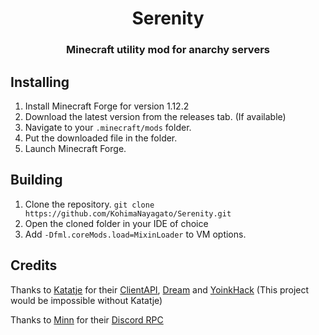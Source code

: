 <h1 align="center">Serenity</h1>  
<h3 align="center">Minecraft utility mod for anarchy servers</h3>  
  
  
## Installing

 1. Install Minecraft Forge for version 1.12.2
 2. Download the latest version from the releases tab. (If available)
 3. Navigate to your `.minecraft/mods` folder.
 4. Put the downloaded file in the folder.
 5. Launch Minecraft Forge.

## Building

 1. Clone the repository. `git clone https://github.com/KohimaNayagato/Serenity.git`
 2. Open the cloned folder in your IDE of choice
 3. Add `-Dfml.coreMods.load=MixinLoader` to VM options.

## Credits
Thanks to [Katatje](https://github.com/Katatje) for their [ClientAPI](https://github.com/Katatje/ClientAPI), [Dream](https://github.com/Katatje/Dream) and [YoinkHack](https://github.com/Katatje/yoinkhack) (This project would be impossible without Katatje)

Thanks to [Minn](https://github.com/MinnDevelopment) for their [Discord RPC](https://github.com/MinnDevelopment/java-discord-rpc)
